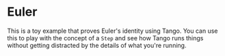 Euler
=====

This is a toy example that proves Euler's identity using Tango. You can use this to play with the concept of a
`Step` and see how Tango runs things without getting distracted by the details of what you're running.